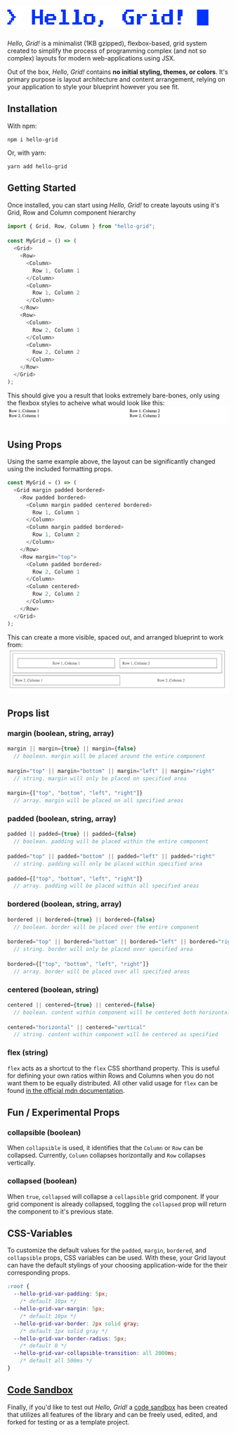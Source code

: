 # ![Hello, Grid!](static/logo.gif)

*Hello, Grid!* is a minimalist (1KB gzipped), flexbox-based, grid system created to simplify the process of programming complex (and not so complex) layouts for modern web-applications using JSX.

Out of the box, *Hello, Grid!* contains **no initial styling, themes, or colors**. It's primary purpose is layout architecture and content arrangement, relying on your application to style your blueprint however you see fit.

## Installation
With npm:
```shell
npm i hello-grid
```

Or, with yarn:
```shell
yarn add hello-grid
```

## Getting Started
Once installed, you can start using *Hello, Grid!* to create layouts using it's Grid, Row and Column component hierarchy

```javascript
import { Grid, Row, Column } from "hello-grid";

const MyGrid = () => (
  <Grid>
    <Row>
      <Column>
        Row 1, Column 1
      </Column>
      <Column>
        Row 1, Column 2
      </Column>
    </Row>
    <Row>
      <Column>
        Row 2, Column 1
      </Column>
      <Column>
        Row 2, Column 2
      </Column>
    </Row>
  </Grid>
);
```

This should give you a result that looks extremely bare-bones, only using the flexbox styles to acheive what would look like this:
![basic screenshot](static/basic-screenshot.gif)

## Using Props
Using the same example above, the layout can be significantly changed using the included formatting props.

```javascript
const MyGrid = () => (
  <Grid margin padded bordered>
    <Row padded bordered>
      <Column margin padded centered bordered>
        Row 1, Column 1
      </Column>
      <Column margin padded bordered>
        Row 1, Column 2
      </Column>
    </Row>
    <Row margin="top">
      <Column padded bordered>
        Row 2, Column 1
      </Column>
      <Column centered>
        Row 2, Column 2
      </Column>
    </Row>
  </Grid>
);
```
This can create a more visible, spaced out, and arranged blueprint to work from:
![basic props screenshot](static/basic-props-screenshot.gif)

## Props list
### margin (boolean, string, array)
```javascript
margin || margin={true} || margin={false}
  // boolean. margin will be placed around the entire component

margin="top" || margin="bottom" || margin="left" || margin="right"
  // string. margin will only be placed on specified area

margin={["top", "bottom", "left", "right"]}
  // array. margin will be placed on all specified areas
```
### padded (boolean, string, array)
```javascript
padded || padded={true} || padded={false}
  // boolean. padding will be placed within the entire component

padded="top" || padded="bottom" || padded="left" || padded="right"
  // string. padding will only be placed within specified area

padded={["top", "bottom", "left", "right"]}
  // array. padding will be placed within all specified areas
```
### bordered (boolean, string, array)
```javascript
bordered || bordered={true} || bordered={false}
  // boolean. border will be placed over the entire component

bordered="top" || bordered="bottom" || bordered="left" || bordered="right"
  // string. border will only be placed over specified area

bordered={["top", "bottom", "left", "right"]}
  // array. border will be placed over all specified areas
```
### centered (boolean, string)
```javascript
centered || centered={true} || centered={false}
  // boolean. content within component will be centered both horizontal and vertical

centered="horizontal" || centered="vertical" 
  // string. content within component will be centered as specified
```
### flex (string)
`flex` acts as a shortcut to the `flex` CSS shorthand property. This is useful for defining your own ratios within Rows and Columns when you do not want them to be equally distributed. All other valid usage for `flex` can be found [in the official mdn documentation](https://developer.mozilla.org/en-US/docs/Web/CSS/flex).

## Fun / Experimental Props

### collapsible (boolean)
When `collapsible` is used, it identifies that the `Column` or `Row` can be collapsed. Currently, `Column` collapses horizontally and `Row` collapses vertically.

### collapsed (boolean)
When `true`, `collapsed` will collapse a `collapsible` grid component. If your grid component is already collapsed, toggling the `collapsed` prop will return the component to it's previous state.

## CSS-Variables

To customize the default values for the `padded`, `margin`, `bordered`, and `collapsible` props, CSS variables can be used. With these, your Grid layout can have the default stylings of your choosing application-wide for the their corresponding props.

```CSS
:root {
  --hello-grid-var-padding: 5px;
    /* default 10px */
  --hello-grid-var-margin: 5px; 
    /* default 10px */            
  --hello-grid-var-border: 2px solid gray;
    /* default 1px solid gray */  
  --hello-grid-var-border-radius: 5px;
    /* default 0 */
  --hello-grid-var-collapsible-transition: all 2000ms;
    /* default all 500ms */
}
```

## [Code Sandbox](https://codesandbox.io/s/hello-grid-basic-react-example-441lgl)

Finally, if you'd like to test out *Hello, Grid!* a [code sandbox](https://codesandbox.io/s/hello-grid-basic-react-example-441lgl) has been created that utilizes all features of the library and can be freely used, edited, and forked for testing or as a template project.
